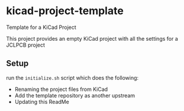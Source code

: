 # kicad-project-template
Template for a KiCad Project 

This project provides an empty KiCad project with all the settings for 
a JCLPCB project

## Setup 

run the ```initialize.sh``` script which does the following:

  - Renaming the project files from KiCad
  - Add the template repository as another upstream
  - Updating this ReadMe
